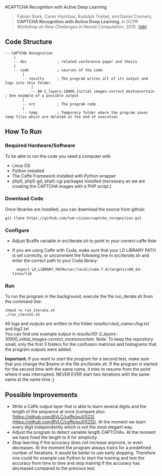 #CAPTCHA Recognition with Active Deep Learning


> Fabian Stark, Caner Hazirbas, Rudolph Triebel, and Daniel Cremers,
> **CAPTCHA Recognition with Active Deep Learning**,
> in *GCPR Workshop on New Challenges in Neural Computation*, 2015. [[bib](https://vision.in.tum.de/research/deeplearning?key=stark-gcpr15)]

## Code Structure

    -- CAPTCHA Recognition    
        |
        -- doc              ; related conference paper and thesis      
        |
        -- code             ; sources of the code
            |
            -- results      ; The program writes all of its output and logs into this folder
                |
                -- 00-3_layers-10000_initial_images-correct_mostuncertain         ; One example of a possible output
            |
            -- src          ; The program code
            |
            -- temp         ; Temporary folder where the program saves temp files which are deleted at the end of execution

## How To Run
### Required Hardware/Software

To be able to run the code you need a computer with

* Linux OS
* Python installed
* The Caffe Framework installed with Python wrapper
* php5, php5-gd, php5-cgi packages installed (necessary as we are creating the CAPTCHA images with a PHP script.)

### Download Code
Once libraries are installed, you can download the source from github:

    git clone https://github.com/tum-vision/captcha_recognition.git

### Configure
* Adjust $caffe variable in src/iterate.sh to point to your correct caffe foler
* If you are using Caffe with Cuda, make sure that your LD LIBRARY PATH is set correctly, or uncomment the following line in *src/iterate.sh* and enter the correct path to your Cuda library:

        export LD_LIBRARY_PATH=/usr/local/cuda-7.0/targets/x86_64-linux/lib

### Run

To run the program in the background, execute the file run_iterate.sh from the command line:

    chmod +x run_iterate.sh
    ./run_iterate.sh

All logs and outputs are written to the folder *results/<test_name>/log.txt* and *log2.txt*  
You can find one example output in *results/00-3_layers-10000_initial_images-correct_mostuncertain*. Note: To keep the repository small, only the first 3 folders for the confusion matrices and histograms that the program outputs were added.

**Important:** If you want to start the program for a second test, make sure that you change the $name in the file  *src/iterate.sh*. If the program is started for the second time with the same name, it tries to resume from the point where it was interrupted. NEVER EVER start two iterations with the same name at the same time ;)

## Possible Improvements

* Write a Caffe output layer that is able to learn several digits and the length of the sequence at once (compare also: [https://github.com/BVLC/caffe/pull/523](https://github.com/BVLC/caffe/pull/523)). At the moment we learn every digit independently which is not the most elegant way.
* Adjust the program to detect variable length CAPTCHAs. At the moment we have fixed the length to 6 for simplicity.
* Stop learning if the accuracy does not increase anymore, or even decreases. At the moment the program always trains for a predefined number of iterations. It would be better to use early stopping. Therefore one could for example use Python to start the training and test the accuracy from time to time and stop training if the accuracy has decreased compared to the previous test.
